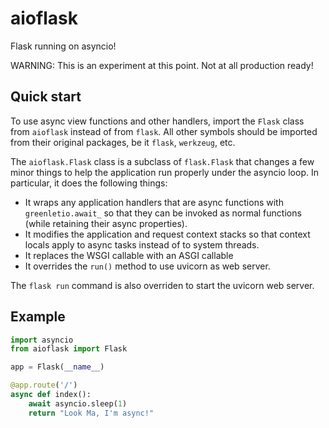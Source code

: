 # aioflask
Flask running on asyncio!

WARNING: This is an experiment at this point. Not at all production ready!

## Quick start

To use async view functions and other handlers, import the `Flask` class from
`aioflask` instead of from `flask`. All other symbols should be imported from
their original packages, be it `flask`, `werkzeug`, etc.

The `aioflask.Flask` class is a subclass of `flask.Flask` that changes a few
minor things to help the application run properly under the asyncio loop. In
particular, it does the following things:

- It wraps any application handlers that are async functions with
`greenletio.await_` so that they can be invoked as normal functions (while
retaining their async properties).
- It modifies the application and request context stacks so that context
locals apply to async tasks instead of to system threads.
- It replaces the WSGI callable with an ASGI callable
- It overrides the `run()` method to use uvicorn as web server.

The `flask run` command is also overriden to start the uvicorn web server.

## Example

```python
import asyncio
from aioflask import Flask

app = Flask(__name__)

@app.route('/')
async def index():
    await asyncio.sleep(1)
    return "Look Ma, I'm async!"
```
